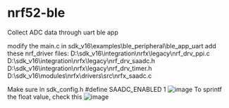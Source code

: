 # nrf52-ble
Collect ADC data through uart ble app 

modify the main.c in sdk_v16\examples\ble_peripheral\ble_app_uart
add these nrf_driver files: D:\sdk_v16\integration\nrfx\legacy\nrf_drv_ppi.c
                            D:\sdk_v16\integration\nrfx\legacy\nrf_drv_saadc.h
                            D:\sdk_v16\integration\nrfx\legacy\nrf_drv_timer.h
                            D:\sdk_v16\modules\nrfx\drivers\src\nrfx_saadc.c

Make sure in sdk_config.h #define SAADC_ENABLED 1
![image](https://user-images.githubusercontent.com/51981087/110908578-9cb2ab80-8341-11eb-979b-8d95005f699c.png)
To sprintf the float value, check this
![image](https://user-images.githubusercontent.com/51981087/110908835-f5824400-8341-11eb-8870-05fb17cd6975.png)

                           
                            
